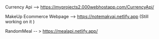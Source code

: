 


Currency Api --> https://myprojects2.000webhostapp.com/CurrencyApi/

MakeUp Ecommerce Webpage --> https://notemakyaj.netlify.app (Still working on it )

RandomMeal -- > https://mealapi.netlify.app/



